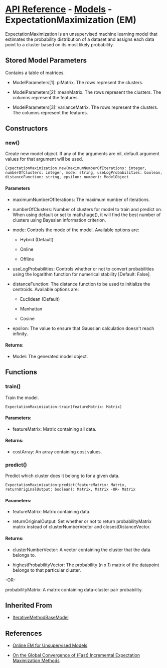 # [API Reference](../../API.md) - [Models](../Models.md) - ExpectationMaximization (EM)

ExpectationMaximization is an unsupervised machine learning model that estimates the probability distribution of a dataset and assigns each data point to a cluster based on its most likely probability.

## Stored Model Parameters

Contains a table of matrices.  

* ModelParameters[1]: piMatrix. The rows represent the clusters.

* ModelParameters[2]: meanMatrix. The rows represent the clusters. The columns represent the features.

* ModelParameters[3]: varianceMatrix. The rows represent the clusters. The columns represent the features.

## Constructors

### new()

Create new model object. If any of the arguments are nil, default argument values for that argument will be used.

```
ExpectationMaximization.new(maximumNumberOfIterations: integer, numberOfClusters: integer, mode: string, useLogProbabilities: boolean, distanceFunction: string, epsilon: number): ModelObject
```
#### Parameters

* maximumNumberOfIterations: The maximum number of iterations.

* numberOfClusters: Number of clusters for model to train and predict on. When using default or set to math.huge(), it will find the best number of clusters using Bayesian information criterion.

* mode: Controls the mode of the model. Available options are:

  * Hybrid (Default)
 
  * Online
 
  * Offline

* useLogProbabilities: Controls whether or not to convert probabilities using the logarithm function for numerical stability [Default: False].

* distanceFunction: The distance function to be used to initialize the centroids. Available options are:

  * Euclidean (Default)
 
  * Manhattan
 
  * Cosine

* epsilon: The value to ensure that Gaussian calculation doesn't reach infinity.

#### Returns:

* Model: The generated model object.

## Functions

### train()

Train the model.

```
ExpectationMaximization:train(featureMatrix: Matrix)
```

#### Parameters:

* featureMatrix: Matrix containing all data.

#### Returns:

* costArray: An array containing cost values.

### predict()

Predict which cluster does it belong to for a given data.

```
ExpectationMaximization:predict(featureMatrix: Matrix, returnOriginalOutput: boolean): Matrix, Matrix -OR- Matrix
```

#### Parameters:

* featureMatrix: Matrix containing data.

* returnOriginalOutput: Set whether or not to return probabilityMatrix matrix instead of clusterNumberVector and closestDistanceVector.

#### Returns:

* clusterNumberVector: A vector containing the cluster that the data belongs to.

* highestProbabilityVector: The probability (n x 1) matrix of the datapoint belongs to that particular cluster.

-OR-

probabilityMatrix: A matrix containing data-cluster pair probability.

## Inherited From

* [IterativeMethodBaseModel](IterativeMethodBaseModel.md)

## References

* [Online EM for Unsupervised Models](https://cs.stanford.edu/~pliang/papers/online-naacl2009.pdf)

* [On the Global Convergence of (Fast) Incremental Expectation Maximization Methods](https://arxiv.org/pdf/1910.12521)
